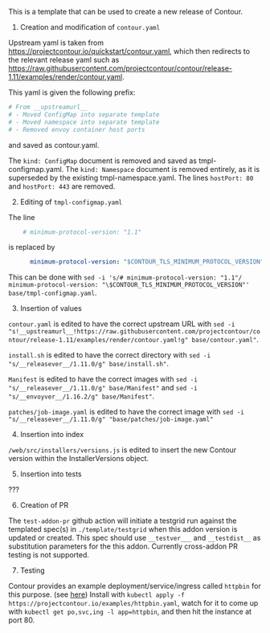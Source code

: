 This is a template that can be used to create a new release of Contour.

1. Creation and modification of `contour.yaml`

Upstream yaml is taken from https://projectcontour.io/quickstart/contour.yaml, which then redirects to the relevant release yaml such as https://raw.githubusercontent.com/projectcontour/contour/release-1.11/examples/render/contour.yaml.

This yaml is given the following prefix:
```yaml
# From __upstreamurl__
# - Moved ConfigMap into separate template
# - Moved namespace into separate template
# - Removed envoy container host ports
```
and saved as contour.yaml.

The `kind: ConfigMap` document is removed and saved as tmpl-configmap.yaml.
The `kind: Namespace` document is removed entirely, as it is superseded by the existing tmpl-namespace.yaml.
The lines `hostPort: 80` and `hostPort: 443` are removed.

2. Editing of `tmpl-configmap.yaml`

The line
```yaml
    # minimum-protocol-version: "1.1"
```
is replaced by
```yaml
      minimum-protocol-version: "$CONTOUR_TLS_MINIMUM_PROTOCOL_VERSION"
```

This can be done with 
`sed -i 's/# minimum-protocol-version: "1.1"/  minimum-protocol-version: "\$CONTOUR_TLS_MINIMUM_PROTOCOL_VERSION"' base/tmpl-configmap.yaml`.

3. Insertion of values

`contour.yaml` is edited to have the correct upstream URL with 
`sed -i "s!__upstreamurl__!https://raw.githubusercontent.com/projectcontour/contour/release-1.11/examples/render/contour.yaml!g" base/contour.yaml"`.

`install.sh` is edited to have the correct directory with
`sed -i "s/__releasever__/1.11.0/g" base/install.sh"`.

`Manifest` is edited to have the correct images with
`sed -i "s/__releasever__/1.11.0/g" base/Manifest"` and
`sed -i "s/__envoyver__/1.16.2/g" base/Manifest"`.

`patches/job-image.yaml` is edited to have the correct image with
`sed -i "s/__releasever__/1.11.0/g" "base/patches/job-image.yaml"`

4. Insertion into index

`/web/src/installers/versions.js` is edited to insert the new Contour version within the InstallerVersions object.

5. Insertion into tests

???

6. Creation of PR

The `test-addon-pr` github action will initiate a testgrid run against the templated spec(s) in `./template/testgrid` when this addon version is updated or created. 
This spec should use `__testver___` and `__testdist__` as substitution parameters for the this addon.
Currently cross-addon PR testing is not supported.

7. Testing

Contour provides an example deployment/service/ingress called `httpbin` for this purpose. (see [here](https://projectcontour.io/getting-started/#test-it-out))
Install with `kubectl apply -f https://projectcontour.io/examples/httpbin.yaml`, watch for it to come up with `kubectl get po,svc,ing -l app=httpbin`, and then hit the instance at port 80.
